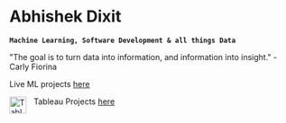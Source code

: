 # Abhishek Dixit

**`Machine Learning, Software Development & all things Data`**

"The goal is to turn data into information, and information into insight." - Carly Fiorina

Live ML projects <a href="https://abhishek-dxt.github.io/">here</a>

<img align="left" alt="Tableau" width="30px" style="padding-right:10px;" src="https://pbs.twimg.com/profile_images/1268207088683020288/d9agkn4h_400x400.jpg" />Tableau Projects <a href="https://public.tableau.com/app/profile/abhishek.dixit2101">here</a>
